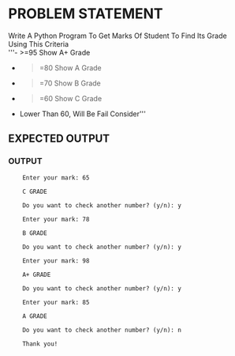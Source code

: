 # PROBLEM STATEMENT
Write A Python Program To Get Marks Of Student To Find Its Grade <br>
Using This Criteria <br>
'''-  >=95 Show A+ Grade
-  >=80 Show A Grade
-  >=70 Show B Grade
-  >=60 Show C Grade
- Lower Than 60, Will Be Fail Consider'''



## EXPECTED OUTPUT

### OUTPUT 
        
        Enter your mark: 65

        C GRADE

        Do you want to check another number? (y/n): y

        Enter your mark: 78

        B GRADE

        Do you want to check another number? (y/n): y

        Enter your mark: 98

        A+ GRADE

        Do you want to check another number? (y/n): y

        Enter your mark: 85

        A GRADE

        Do you want to check another number? (y/n): n

        Thank you!
